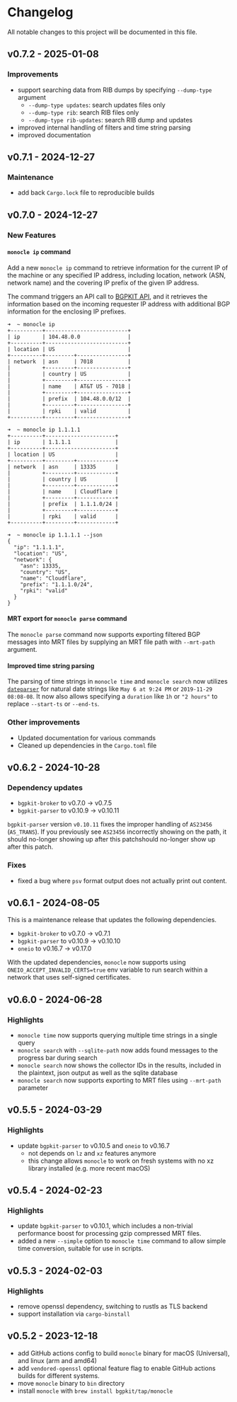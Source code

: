 # Changelog

All notable changes to this project will be documented in this file.

## v0.7.2 - 2025-01-08

### Improvements

* support searching data from RIB dumps by specifying `--dump-type` argument
    * `--dump-type updates`: search updates files only
    * `--dump-type rib`: search RIB files only
    * `--dump-type rib-updates`: search RIB dump and updates
* improved internal handling of filters and time string parsing
* improved documentation

## v0.7.1 - 2024-12-27

### Maintenance

* add back `Cargo.lock` file to reproducible builds

## v0.7.0 - 2024-12-27

### New Features

#### `monocle ip` command

Add a new `monocle ip` command to retrieve information for the current IP of the machine or any specified IP address,
including location, network (ASN, network name) and the covering IP prefix of the given IP address.

The command triggers an API call to [BGPKIT API][bgpkit-api],
and it retrieves the information based on the incoming requester IP address with additional BGP information for the
enclosing IP prefixes.

[bgpkit-api]: https://api.bgpkit.com/docs

```text
➜  ~ monocle ip
+----------+--------------------------+
| ip       | 104.48.0.0               |
+----------+--------------------------+
| location | US                       |
+----------+---------+----------------+
| network  | asn     | 7018           |
|          +---------+----------------+
|          | country | US             |
|          +---------+----------------+
|          | name    | AT&T US - 7018 |
|          +---------+----------------+
|          | prefix  | 104.48.0.0/12  |
|          +---------+----------------+
|          | rpki    | valid          |
+----------+---------+----------------+

➜  ~ monocle ip 1.1.1.1
+----------+----------------------+
| ip       | 1.1.1.1              |
+----------+----------------------+
| location | US                   |
+----------+---------+------------+
| network  | asn     | 13335      |
|          +---------+------------+
|          | country | US         |
|          +---------+------------+
|          | name    | Cloudflare |
|          +---------+------------+
|          | prefix  | 1.1.1.0/24 |
|          +---------+------------+
|          | rpki    | valid      |
+----------+---------+------------+

➜  ~ monocle ip 1.1.1.1 --json
{
  "ip": "1.1.1.1",
  "location": "US",
  "network": {
    "asn": 13335,
    "country": "US",
    "name": "Cloudflare",
    "prefix": "1.1.1.0/24",
    "rpki": "valid"
  }
}
```

#### MRT export for `monocle parse` command

The `monocle parse` command now supports
exporting filtered BGP messages into MRT files by supplying an MRT file path with `--mrt-path` argument.

#### Improved time string parsing

The parsing of time strings in `monocle time` and `monocle search` now utilizes [`dateparser`][dateparser] for natural
date strings like `May 6 at 9:24 PM` or `2019-11-29 08:08-08`.
It now also allows specifying a `duration` like `1h` or `"2 hours"` to replace `--start-ts` or `--end-ts`.

### Other improvements

* Updated documentation for various commands
* Cleaned up dependencies in the `Cargo.toml` file

[dateparser]: https://github.com/waltzofpearls/dateparser

## v0.6.2 - 2024-10-28

### Dependency updates

* `bgpkit-broker` to v0.7.0 -> v0.7.5
* `bgpkit-parser` to v0.10.9 -> v0.10.11

`bgpkit-parser` version `v0.10.11` fixes the improper handling of `AS23456` (`AS_TRANS`). If you previously see
`AS23456` incorrectly showing on the path, it should no-longer showing up after this patchshould no-longer show up after
this patch.

### Fixes

* fixed a bug where `psv` format output does not actually print out content.

## v0.6.1 - 2024-08-05

This is a maintenance release that updates the following dependencies.

* `bgpkit-broker` to v0.7.0 -> v0.7.1
* `bgpkit-parser` to v0.10.9 -> v0.10.10
* `oneio` to v0.16.7 -> v0.17.0

With the updated dependencies, `monocle` now supports using `ONEIO_ACCEPT_INVALID_CERTS=true` env variable
to run search within a network that uses self-signed certificates.

## v0.6.0 - 2024-06-28

### Highlights

* `monocle time` now supports querying multiple time strings in a single query
* `monocle search` with `--sqlite-path` now adds found messages to the progress bar during search
* `monocle search` now shows the collector IDs in the results, included in the plaintext, json output as well as the
  sqlite database
* `monocle search` now supports exporting to MRT files using `--mrt-path` parameter

## v0.5.5 - 2024-03-29

### Highlights

* update `bgpkit-parser` to v0.10.5 and `oneio` to v0.16.7
    * not depends on `lz` and `xz` features anymore
    * this change allows `monocle` to work on fresh systems with no xz library installed (e.g. more recent macOS)

## v0.5.4 - 2024-02-23

### Highlights

* update `bgpkit-parser` to v0.10.1, which includes a non-trivial performance boost for processing gzip compressed MRT
  files.
* added a new `--simple` option to `monocle time` command to allow simple time conversion, suitable for use in scripts.

## v0.5.3 - 2024-02-03

### Highlights

* remove openssl dependency, switching to rustls as TLS backend
* support installation via `cargo-binstall`

## v0.5.2 - 2023-12-18

* add GitHub actions config to build `monocle` binary for macOS (Universal), and linux (arm and amd64)
* add `vendored-openssl` optional feature flag to enable GitHub actions builds for different systems.
* move `monocle` binary to `bin` directory
* install `monocle` with `brew install bgpkit/tap/monocle`
